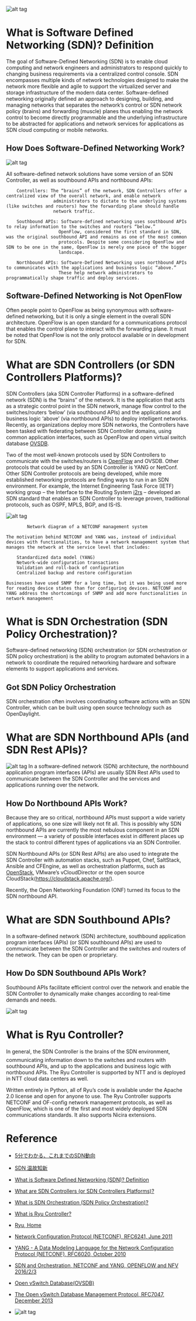 ![alt tag](https://camo.qiitausercontent.com/91b940f19c6cd485924424d71e86f0732a16a3f9/68747470733a2f2f71696974612d696d6167652d73746f72652e73332e616d617a6f6e6177732e636f6d2f302f3231363038372f33653866363635342d373239612d633237302d366237642d3764393432373266393331302e706e67)

# What is Software Defined Networking (SDN)? Definition
The goal of Software-Defined Networking (SDN) is to enable cloud computing and network engineers and administrators to respond quickly to changing business requirements via a centralized control console. 
SDN encompasses multiple kinds of network technologies designed to make the network more flexible and agile to support the virtualized server and storage infrastructure of the modern data center. 
Software-defined networking originally defined an approach to designing, building, and managing networks that separates the network’s control or SDN network policy (brains) and forwarding (muscle) planes thus enabling the network control to become directly programmable and the underlying infrastructure to be abstracted for applications and network services for applications as SDN cloud computing or mobile networks.

How Does Software-Defined Networking Work?
-------------------------------------------------
![alt tag](https://www.sdxcentral.com/wp-content/uploads/2013/08/SDN-Framework1.jpg)

All software-defined network solutions have some version of an SDN Controller, as well as southbound APIs and northbound APIs:
```
    Controllers: The “brains” of the network, SDN Controllers offer a centralized view of the overall network, and enable network
                  administrators to dictate to the underlying systems (like switches and routers) how the forwarding plane should handle
                  network traffic.
                  
    Southbound APIs: Software-defined networking uses southbound APIs to relay information to the switches and routers “below.” 
                    OpenFlow, considered the first standard in SDN, was the original southbound API and remains as one of the most common
                    protocols. Despite some considering OpenFlow and SDN to be one in the same, OpenFlow is merely one piece of the bigger
                    landscape.
                    
    Northbound APIs: Software-Defined Networking uses northbound APIs to communicates with the applications and business logic “above.” 
                    These help network administrators to programmatically shape traffic and deploy services.
```

Software-Defined Networking is Not OpenFlow
-------------------------------------------------
Often people point to OpenFlow as being synonymous with software-defined networking, but it is only a single element in the overall SDN architecture. 
OpenFlow is an open standard for a communications protocol that enables the control plane to interact with the forwarding plane. It must be noted that OpenFlow is not the only protocol available or in development for SDN.

# What are SDN Controllers (or SDN Controllers Platforms)?
SDN Controllers (aka SDN Controller Platforms) in a software-defined network (SDN) is the “brains” of the network. It is the application that acts as a strategic control point in the SDN network, manage flow control to the switches/routers ‘below’ (via southbound APIs) and the applications and business logic ‘above’ (via northbound APIs) to deploy intelligent networks.  
Recently, as organizations deploy more SDN networks, the Controllers have been tasked with federating between SDN Controller domains, using common application interfaces, such as OpenFlow and open virtual switch database [OVSDB](http://docs.openvswitch.org/en/latest/).

Two of the most well-known protocols used by SDN Controllers to communicate with the switches/routers is [OpenFlow](https://www.opennetworking.org/wp-content/uploads/2014/10/openflow-spec-v1.3.0.pdf) and OVSDB. 
Other protocols that could be used by an SDN Controller is YANG or NetConf. 
Other SDN Controller protocols are being developed, while more established networking protocols are finding ways to run in an SDN environment. For example, the Internet Engineering Task Force (IETF) working group – the Interface to the Routing System [i2rs](https://datatracker.ietf.org/wg/i2rs/documents/) – developed an SDN standard that enables an SDN Controller to leverage proven, traditional protocols, such as OSPF, MPLS, BGP, and IS-IS.

![alt tag](https://www.ixiacom.com/sites/default/files/inline-images/NETCONF-YANG.png)
```
        Network diagram of a NETCONF management system
```
```
The motivation behind NETCONF and YANG was, instead of individual devices with functionalities, to have a network management system that manages the network at the service level that includes: 

    Standardized data model (YANG)
    Network-wide configuration transactions
    Validation and roll-back of configuration
    Centralized backup and restore configuration

Businesses have used SNMP for a long time, but it was being used more for reading device states than for configuring devices. NETCONF and YANG address the shortcomings of SNMP and add more functionalities in network management
```

# What is SDN Orchestration (SDN Policy Orchestration)?
Software-defined networking (SDN) orchestration (or SDN orchestration or SDN policy orchestration) is the ability to program automated behaviors in a network to coordinate the required networking hardware and software elements to support applications and services.

Got SDN Policy Orchestration
-------------------------------------------------
SDN orchestration often involves coordinating software actions with an SDN Controller, which can be built using open source technology such as OpenDaylight.

# What are SDN Northbound APIs (and SDN Rest APIs)?

![alt tag](https://www.sdxcentral.com/wp-content/uploads/2013/08/sdn-framework.jpg)
In a software-defined network (SDN) architecture, the northbound application program interfaces (APIs) are usually SDN Rest APIs used to communicate between the SDN Controller and the services and applications running over the network.

How Do Northbound APIs Work?
-------------------------------------------------
Because they are so critical, northbound APIs must support a wide variety of applications, so one size will likely not fit all. This is possibly why SDN northbound APIs are currently the most nebulous component in an SDN environment — a variety of possible interfaces exist in different places up the stack to control different types of applications via an SDN Controller.

SDN Northbound APIs (or SDN Rest APIs) are also used to integrate the SDN Controller with automation stacks, such as Puppet, Chef, SaltStack, Ansible and CFEngine, as well as orchestration platforms, such as [OpenStack](https://www.openstack.org/), VMware’s vCloudDirector or the open source CloudStack(https://cloudstack.apache.org/).

Recently, the Open Networking Foundation (ONF) turned its focus to the SDN northbound API.

# What are SDN Southbound APIs?
In a software-defined network (SDN) architecture, southbound application program interfaces (APIs) (or SDN southbound APIs) are used to communicate between the SDN Controller and the switches and routers of the network. They can be open or proprietary.

How Do SDN Southbound APIs Work?
-------------------------------------------------
Southbound APIs facilitate efficient control over the network and enable the SDN Controller to dynamically make changes according to real-time demands and needs.

![alt tag](https://camo.qiitausercontent.com/d7f4737ca49204cd7bb4699209d873c5625bae54/68747470733a2f2f71696974612d696d6167652d73746f72652e73332e616d617a6f6e6177732e636f6d2f302f3231363038372f62643738383865632d343130662d626532392d383162352d6138633336313331313161372e706e67)

# What is Ryu Controller?
In general, the SDN Controller is the brains of the SDN environment, communicating information down to the switches and routers with southbound APIs, and up to the applications and business logic with northbound APIs. The Ryu Controller is supported by NTT and is deployed in NTT cloud data centers as well.

Written entirely in Python, all of Ryu’s code is available under the Apache 2.0 license and open for anyone to use. The Ryu Controller supports NETCONF and OF-config network management protocols, as well as OpenFlow, which is one of the first and most widely deployed SDN communications standards.  It also supports Nicira extensions.

Reference
==============================
* [5分でわかる、これまでのSDN動向](https://qiita.com/ttsubo/items/9062addd7c24d5adfcf3)
* [SDN 温故知新](https://qiita.com/hichihara/items/d6ede5ec8ad0ae35b9e1)
* [What is Software Defined Networking (SDN)? Definition](https://www.sdxcentral.com/sdn/definitions/what-the-definition-of-software-defined-networking-sdn/)
* [What are SDN Controllers (or SDN Controllers Platforms)?](https://www.sdxcentral.com/sdn/definitions/sdn-controllers/)
* [What is SDN Orchestration (SDN Policy Orchestration)?](https://www.sdxcentral.com/sdn/definitions/what-is-sdn-orchestration/)
* [What is Ryu Controller?](https://www.sdxcentral.com/sdn/definitions/sdn-controllers/open-source-sdn-controllers/what-is-ryu-controller/)
* [Ryu, Home](https://github.com/osrg/ryu/wiki)

* [Network Configuration Protocol (NETCONF), RFC6241, June 2011](https://tools.ietf.org/html/rfc6241)
* [YANG - A Data Modeling Language for the Network Configuration Protocol (NETCONF), RFC6020, October 2010](https://tools.ietf.org/html/rfc6020)
* [SDN and Orchestration, NETCONF and YANG, OPENFLOW and NFV 2016/2/3](https://www.linkedin.com/pulse/sdn-orchestration-netconf-yang-openflow-nfv-harinder-bakhshi)
* [Open vSwitch Database(OVSDB)](http://docs.openvswitch.org/en/latest/ref/ovsdb.5/)
* [The Open vSwitch Database Management Protocol, RFC7047, December 2013](https://tools.ietf.org/html/rfc7047)


* []()
![alt tag]()
